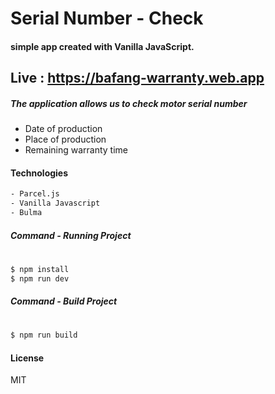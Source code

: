 

#  Serial Number - Check
#### simple app created with Vanilla JavaScript.
## Live : https://bafang-warranty.web.app
##### The application allows us to check motor serial number
 - Date of production
 - Place of production
 - Remaining warranty time 

#### Technologies

```sh
- Parcel.js
- Vanilla Javascript
- Bulma
```

##### Command - Running Project 
#

```sh
$ npm install
$ npm run dev
```

##### Command - Build Project
#

```sh
$ npm run build
```
#### License
MIT

